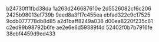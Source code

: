 b24730ff1fbd38da
1a263d246687610e
2d5526082cf6c206
2425b98013ef739b
9eed8a3f17c455ea
ebfad322c9c17525
9cdb077778db8d85
a2d1baff8249a038
d00ea8220f235c61
c2ed99b98792b6fe
ae2e6e6d59389f4d
52402f0b7b7916fe
38ebf4459d9ed433
